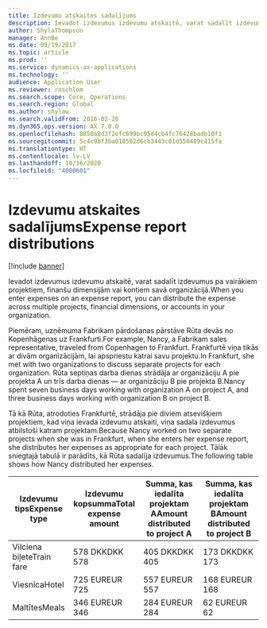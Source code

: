 ```yaml
---
title: Izdevumu atskaites sadalījums
description: Ievadot izdevumus izdevumu atskaitē, varat sadalīt izdevumus pa vairākiem projektiem, juridiskām personām vai kontiem savā organizācijā.
author: ShylaThompson
manager: AnnBe
ms.date: 09/19/2017
ms.topic: article
ms.prod: ''
ms.service: dynamics-ax-applications
ms.technology: ''
audience: Application User
ms.reviewer: roschlom
ms.search.scope: Core, Operations
ms.search.region: Global
ms.author: shylaw
ms.search.validFrom: 2016-02-28
ms.dyn365.ops.version: AX 7.0.0
ms.openlocfilehash: 8850a8d3f2efc699bc95d4cb4fc76428badb10f1
ms.sourcegitcommit: 5c4c9bf3ba018562d6cb3443c01d550489c415fa
ms.translationtype: HT
ms.contentlocale: lv-LV
ms.lasthandoff: 10/16/2020
ms.locfileid: "4080601"
---
```

# <a name="expense-report-distributions"></a><span data-ttu-id="59bf4-103">Izdevumu atskaites sadalījums</span><span class="sxs-lookup"><span data-stu-id="59bf4-103">Expense report distributions</span></span>

[!include [banner](../includes/banner.md)]

<span data-ttu-id="59bf4-104">Ievadot izdevumus izdevumu atskaitē, varat sadalīt izdevumus pa vairākiem projektiem, finanšu dimensijām vai kontiem savā organizācijā.</span><span class="sxs-lookup"><span data-stu-id="59bf4-104">When you enter expenses on an expense report, you can distribute the expense across multiple projects, financial dimensions, or accounts in your organization.</span></span>

<span data-ttu-id="59bf4-105">Piemēram, uzņēmuma Fabrikam pārdošanas pārstāve Rūta devās no Kopenhāgenas uz Frankfurti.</span><span class="sxs-lookup"><span data-stu-id="59bf4-105">For example, Nancy, a Fabrikam sales representative, traveled from Copenhagen to Frankfurt.</span></span> <span data-ttu-id="59bf4-106">Frankfurtē viņa tikās ar divām organizācijām, lai apspriestu katrai savu projektu.</span><span class="sxs-lookup"><span data-stu-id="59bf4-106">In Frankfurt, she met with two organizations to discuss separate projects for each organization.</span></span> <span data-ttu-id="59bf4-107">Rūta septiņas darba dienas strādāja ar organizāciju A pie projekta A un trīs darba dienas — ar organizāciju B pie projekta B.</span><span class="sxs-lookup"><span data-stu-id="59bf4-107">Nancy spent seven business days working with organization A on project A, and three business days working with organization B on project B.</span></span>

<span data-ttu-id="59bf4-108">Tā kā Rūta, atrodoties Frankfurtē, strādāja pie diviem atsevišķiem projektiem, kad viņa ievada izdevumu atskaiti, viņa sadala izdevumus atbilstoši katram projektam.</span><span class="sxs-lookup"><span data-stu-id="59bf4-108">Because Nancy worked on two separate projects when she was in Frankfurt, when she enters her expense report, she distributes her expenses as appropriate for each project.</span></span> <span data-ttu-id="59bf4-109">Tālāk sniegtajā tabulā ir parādīts, kā Rūta sadalīja izdevumus.</span><span class="sxs-lookup"><span data-stu-id="59bf4-109">The following table shows how Nancy distributed her expenses.</span></span>


| <span data-ttu-id="59bf4-110">Izdevumu tips</span><span class="sxs-lookup"><span data-stu-id="59bf4-110">Expense type</span></span> | <span data-ttu-id="59bf4-111">Izdevumu kopsumma</span><span class="sxs-lookup"><span data-stu-id="59bf4-111">Total expense amount</span></span>|<span data-ttu-id="59bf4-112">Summa, kas iedalīta projektam A</span><span class="sxs-lookup"><span data-stu-id="59bf4-112">Amount distributed to project A</span></span>| <span data-ttu-id="59bf4-113">Summa, kas iedalīta projektam B</span><span class="sxs-lookup"><span data-stu-id="59bf4-113">Amount distributed to project B</span></span> |
|--------------|---------------------|-------------------------------|---------------------------------|
|<span data-ttu-id="59bf4-114">Vilciena biļete</span><span class="sxs-lookup"><span data-stu-id="59bf4-114">Train fare</span></span>   |<span data-ttu-id="59bf4-115">578 DKK</span><span class="sxs-lookup"><span data-stu-id="59bf4-115">DKK 578</span></span>              |<span data-ttu-id="59bf4-116">405 DKK</span><span class="sxs-lookup"><span data-stu-id="59bf4-116">DKK 405</span></span>                        |<span data-ttu-id="59bf4-117">173 DKK</span><span class="sxs-lookup"><span data-stu-id="59bf4-117">DKK 173</span></span>                          |
|<span data-ttu-id="59bf4-118">Viesnīca</span><span class="sxs-lookup"><span data-stu-id="59bf4-118">Hotel</span></span>         |<span data-ttu-id="59bf4-119">725 EUR</span><span class="sxs-lookup"><span data-stu-id="59bf4-119">EUR 725</span></span>              |<span data-ttu-id="59bf4-120">557 EUR</span><span class="sxs-lookup"><span data-stu-id="59bf4-120">EUR 557</span></span>                        |<span data-ttu-id="59bf4-121">168 EUR</span><span class="sxs-lookup"><span data-stu-id="59bf4-121">EUR 168</span></span>                          |
|<span data-ttu-id="59bf4-122">Maltītes</span><span class="sxs-lookup"><span data-stu-id="59bf4-122">Meals</span></span>         |<span data-ttu-id="59bf4-123">346 EUR</span><span class="sxs-lookup"><span data-stu-id="59bf4-123">EUR 346</span></span>              |<span data-ttu-id="59bf4-124">284 EUR</span><span class="sxs-lookup"><span data-stu-id="59bf4-124">EUR 284</span></span>                        |<span data-ttu-id="59bf4-125">62 EUR</span><span class="sxs-lookup"><span data-stu-id="59bf4-125">EUR 62</span></span>                           |

